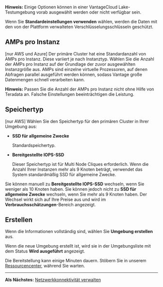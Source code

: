 **Hinweis:** Einige Optionen können in einer VantageCloud Lake-Testumgebung vorab ausgewählt werden oder nicht verfügbar sein.

Wenn Sie **Standardeinstellungen verwenden** wählen, werden die Daten mit den von der Plattform verwalteten Verschlüsselungsschlüsseln geschützt.

AMPs pro Instanz
----------------

\[nur AWS und Azure\] Der primäre Cluster hat eine Standardanzahl von AMPs pro Instanz. Diese variiert je nach Instanztyp. Wählen Sie die Anzahl der AMPs pro Instanz auf der Grundlage der zuvor ausgewählten Instanzgröße aus. AMPs sind einzelne virtuelle Prozessoren, auf denen Abfragen parallel ausgeführt werden können, sodass Vantage große Datenmengen schnell verarbeiten kann.

**Hinweis:** Passen Sie die Anzahl der AMPs pro Instanz nicht ohne Hilfe von Teradata an. Falsche Einstellungen beeinträchtigen die Leistung.

Speichertyp
-----------

\[nur AWS\] Wählen Sie den Speichertyp für den primären Cluster in Ihrer Umgebung aus:

-   **SSD für allgemeine Zwecke**

    Standardspeichertyp.

-   **Bereitgestellte IOPS-SSD**

    Dieser Speichertyp ist für Multi Node Cliques erforderlich. Wenn die Anzahl Ihrer Instanzen mehr als 9 Knoten beträgt, verwendet das System standardmäßig SSD für allgemeine Zwecke.

Sie können manuell zu **Bereitgestellte IOPS-SSD** wechseln, wenn Sie weniger als 10 Knoten haben. Sie können jedoch nicht zu **SSD für allgemeine Zwecke** wechseln, wenn Sie mehr als 9 Knoten haben. Der Wechsel wirkt sich auf Ihre Preise aus und wird im **Verbrauchsschätzungen**-Bereich angezeigt.

Erstellen
---------

Wenn die Informationen vollständig sind, wählen Sie **Umgebung erstellen** aus.

Wenn die neue Umgebung erstellt ist, wird sie in der Umgebungsliste mit dem Status **Wird ausgeführt** angezeigt.

Die Bereitstellung kann einige Minuten dauern. Stöbern Sie in unserem [Ressourcencenter](xex1721168413281.md), während Sie warten.

------------------------------------------------------------------------

**Als Nächstes:** [Netzwerkkonnektivität verwalten](cqk1721231159841.md)
